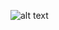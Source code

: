 ![alt text](https://github.com/nfirme/pearplanner/blob/master/images/PearPlanner.png "System Architecture")
